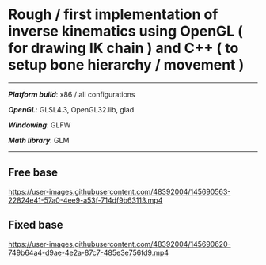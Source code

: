 
# Rough / first implementation of inverse kinematics using OpenGL ( for drawing IK chain ) and C++ ( to setup bone hierarchy / movement )

<hr>

***Platform build***: x86 / all configurations

***OpenGL***: GLSL4.3, OpenGL32.lib, glad

***Windowing***: GLFW

***Math library***: GLM

<hr>

## Free base
https://user-images.githubusercontent.com/48392004/145690563-22824e41-57a0-4ee9-a53f-714df9b63113.mp4


## Fixed base
https://user-images.githubusercontent.com/48392004/145690620-749b64a4-d9ae-4e2a-87c7-485e3e756fd9.mp4



